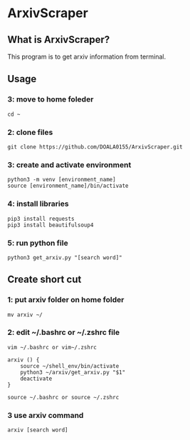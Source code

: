 # ArxivScraper
## What is ArxivScraper?
This program is to get arxiv information from terminal.


## Usage
### 3: move to home foleder
```
cd ~
```

### 2: clone files
```
git clone https://github.com/DOALA0155/ArxivScraper.git
```

### 3: create and activate environment
```
python3 -m venv [environment_name]
source [environment_name]/bin/activate
```

### 4: install libraries
```
pip3 install requests
pip3 install beautifulsoup4
```

### 5: run python file
```
python3 get_arxiv.py "[search word]"
```

## Create short cut
### 1: put arxiv folder on home folder
```
mv arxiv ~/
```

### 2: edit ~/.bashrc or ~/.zshrc file
```
vim ~/.bashrc or vim~/.zshrc
```
```
arxiv () {
    source ~/shell_env/bin/activate
    python3 ~/arxiv/get_arxiv.py "$1"
    deactivate
}
```
```
source ~/.bashrc or source ~/.zshrc
```

### 3 use arxiv command
```
arxiv [search word]
```
